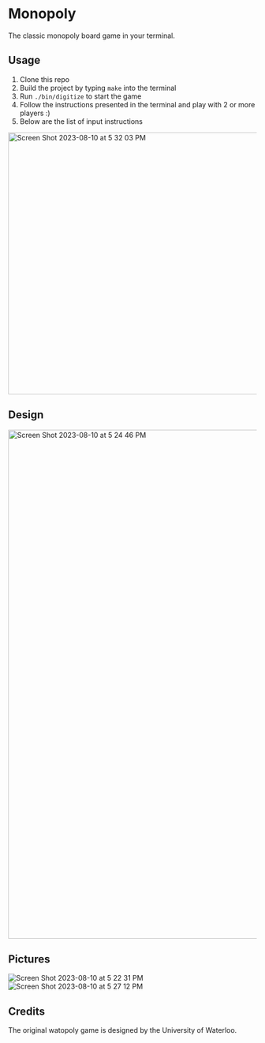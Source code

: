 # Monopoly

The classic monopoly board game in your terminal. 
 

## Usage
1. Clone this repo
2. Build the project by typing `make` into the terminal
3. Run `./bin/digitize` to start the game
4. Follow the instructions presented in the terminal and play with 2 or more players :)
5. Below are the list of input instructions
<img width="531" alt="Screen Shot 2023-08-10 at 5 32 03 PM" src="https://github.com/Boyazhang1/Cpp-Monopoly/assets/82241706/b11eb0cb-01a4-45ce-9b37-793cad06c4a9">

## Design
<img width="1032" alt="Screen Shot 2023-08-10 at 5 24 46 PM" src="https://github.com/Boyazhang1/Cpp-Monopoly/assets/82241706/ddffef64-f366-459e-82ab-96192298a6e1">


## Pictures
![Screen Shot 2023-08-10 at 5 22 31 PM](https://github.com/Boyazhang1/Cpp-Monopoly/assets/82241706/2ff2f9eb-1665-4272-bb28-f59c1afb1088)
![Screen Shot 2023-08-10 at 5 27 12 PM](https://github.com/Boyazhang1/Cpp-Monopoly/assets/82241706/a2735970-bbb8-4b32-be9c-6e493754c54e)



## Credits
The original watopoly game is designed by the University of Waterloo. 
